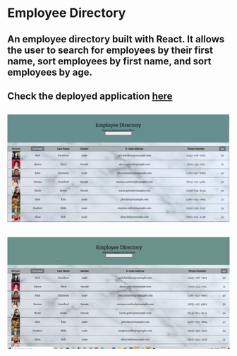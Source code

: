 # Employee Directory

## An employee directory built with React. It allows the user to search for employees by their first name, sort employees by first name, and sort employees by age.

## Check the deployed application [here](https://proflonghair07.github.io/Employee_Directory/)

## ![](images/employee_directory.PNG)

## ![](images/employee_directory.gif)

